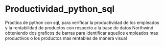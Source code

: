 # Productividad_python_sql

Practica de python con sql, para verificar la productividad de los empleados y la rentabilidad de productos con respecto a la base de datos Northwind
obteniendo dos graficos de barras para identificar aquellos empleados mas productivos o los productos mas rentables de manera visual
